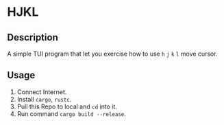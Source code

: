 # HJKL

## Description

A simple TUI program that let you exercise how to use `h` `j` `k` `l` move cursor.

## Usage

1. Connect Internet.
2. Install `cargo`, `rustc`.
3. Pull this Repo to local and `cd` into it.
4. Run command `cargo build --release`.

